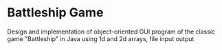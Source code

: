 # Battleship Game
Design and implementation of object-oriented GUI program of the classic game "Battleship" in Java using 1d and 2d arrays, file input output
